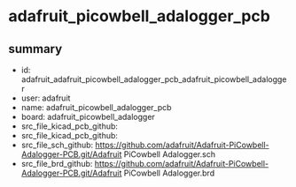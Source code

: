 # adafruit_picowbell_adalogger_pcb
 
## summary 
* id: adafruit_adafruit_picowbell_adalogger_pcb_adafruit_picowbell_adalogger
* user: adafruit
* name: adafruit_picowbell_adalogger_pcb
* board: adafruit_picowbell_adalogger
* src_file_kicad_pcb_github: 
* src_file_kicad_pcb_github: 
* src_file_sch_github: https://github.com/adafruit/Adafruit-PiCowbell-Adalogger-PCB.git/Adafruit PiCowbell Adalogger.sch
* src_file_brd_github: https://github.com/adafruit/Adafruit-PiCowbell-Adalogger-PCB.git/Adafruit PiCowbell Adalogger.brd



